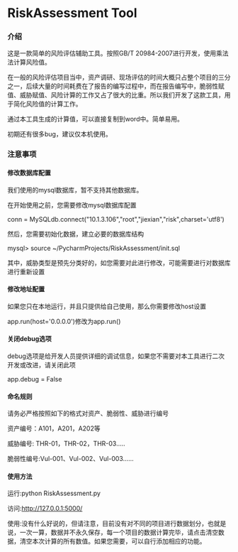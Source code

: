 # RiskAssessment Tool

### 介绍

这是一款简单的风险评估辅助工具。按照GB/T 20984-2007进行开发，使用乘法法计算风险值。

在一般的风险评估项目当中，资产调研、现场评估的时间大概只占整个项目的三分之一，后续大量的时间耗费在了报告的编写过程中，而在报告编写中，脆弱性赋值、威胁赋值、风险计算的工作又占了很大的比重。所以我们开发了这款工具，用于简化风险值的计算工作。

通过本工具生成的计算值，可以直接复制到word中。简单易用。

初期还有很多bug，建议仅本机使用。

### 注意事项

#### 修改数据库配置

我们使用的mysql数据库，暂不支持其他数据库。

在开始使用之前，您需要修改mysql数据库配置

conn = MySQLdb.connect("10.1.3.106","root","jiexian","risk",charset='utf8')

然后，您需要初始化数据，建立必要的数据库结构

mysql> source ~/PycharmProjects/RiskAssessment/init.sql

其中，威胁类型是预先分类好的，如您需要对此进行修改，可能需要进行对数据库进行重新设置



#### 修改地址配置

如果您只在本地运行，并且只提供给自己使用，那么你需要修改host设置

app.run(host='0.0.0.0')修改为app.run()



#### 关闭debug选项

debug选项是给开发人员提供详细的调试信息，如果您不需要对本工具进行二次开发或改进，请关闭此项

app.debug = False



#### 命名规则

请务必严格按照如下的格式对资产、脆弱性、威胁进行编号

资产编号：A101，A201，A202等

威胁编号: THR-01，THR-02，THR-03…..

脆弱性编号:Vul-001、Vul-002、Vul-003......



#### 使用方法

运行:python RiskAssessment.py 

访问:http://127.0.0.1:5000/

使用:没有什么好说的，但请注意，目前没有对不同的项目进行数据划分，也就是说，一次一算，数据并不永久保存，每一个项目的数据计算完毕，请点击清空数据，清空本次计算的所有数值。如果您需要，可以自行添加相应的功能。